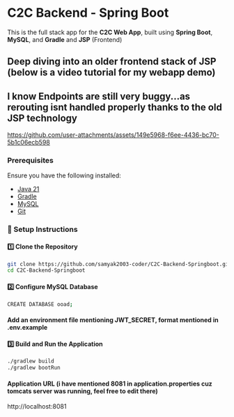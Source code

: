 # C2C Backend - Spring Boot  

This is the full stack app for the **C2C Web App**, built using **Spring Boot**, **MySQL**, and **Gradle** and **JSP** (Frontend)
## Deep diving into an older frontend stack of JSP (below is a video tutorial for my webapp demo) 
## I know Endpoints are still very buggy...as rerouting isnt handled properly thanks to the old JSP technology
https://github.com/user-attachments/assets/149e5968-f6ee-4436-bc70-5b1c06ecb598

### Prerequisites  

Ensure you have the following installed:  

- [Java 21](https://adoptopenjdk.net/)  
- [Gradle](https://gradle.org/install/)  
- [MySQL](https://dev.mysql.com/downloads/)  
- [Git](https://git-scm.com/)  

### 🔧 Setup Instructions  

#### 1️⃣ Clone the Repository  
```bash
git clone https://github.com/samyak2003-coder/C2C-Backend-Springboot.git
cd C2C-Backend-Springboot
```

#### 2️⃣ Configure MySQL Database
```bash
CREATE DATABASE ooad;
```

#### Add an environment file mentioning JWT_SECRET, format mentioned in .env.example

#### 3️⃣ Build and Run the Application
```bash
./gradlew build
./gradlew bootRun
```

#### Application URL (i have mentioned 8081 in application.properties cuz tomcats server was running, feel free to edit there)
http://localhost:8081


